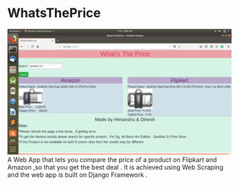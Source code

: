 # WhatsThePrice
![Alt text](https://github.com/himanshuhemu/WhatsThePrice/raw/master/Screenshot%20from%202018-09-27%2021-08-05.png)
A Web App that lets you compare the price of a product on Flipkart and Amazon ,so that you get the best deal . It is achieved using Web Scraping and the web app is built on Django Framework .
 
